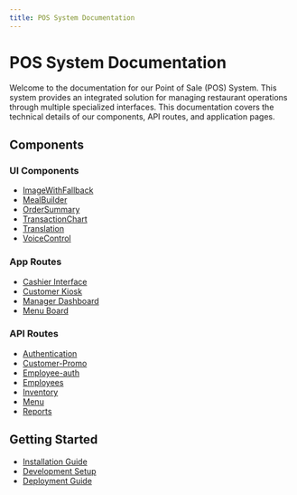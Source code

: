 ```yaml
---
title: POS System Documentation
---
```


# POS System Documentation
Welcome to the documentation for our Point of Sale (POS) System. 
This system provides an integrated solution for managing restaurant operations through multiple specialized interfaces.
This documentation covers the technical details of our components, API routes, and application pages.

## Components

### UI Components
- [ImageWithFallback](./components/imagewithfallback.md)
- [MealBuilder](./components/meal-builder.md)
- [OrderSummary](./components/ordersummary.md)
- [TransactionChart](./components/transactionchart.md)
- [Translation](./components/translation.md)
- [VoiceControl](./components/voicecontrol.md)

### App Routes
- [Cashier Interface](./routes/cashier.md)
- [Customer Kiosk](./routes/customer.md)
- [Manager Dashboard](./routes/manager.md)
- [Menu Board](./routes/menuboard.md)

### API Routes
- [Authentication](./api/auth.md)
- [Customer-Promo](./api/customerpromo.md)
- [Employee-auth](./api/employeeauth.md)
- [Employees](./api/employees.md)
- [Inventory](./api/inventory.md)
- [Menu](./api/menu.md)
- [Reports](./api/reports.md)

## Getting Started
- [Installation Guide](./getting-started/installation.md)
- [Development Setup](./getting-started/development.md)
- [Deployment Guide](./getting-started/deployment.md)